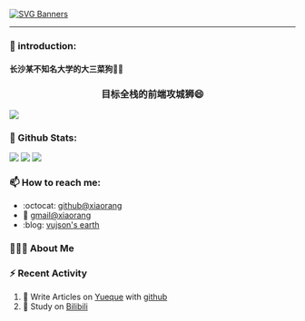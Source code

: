 [![SVG Banners](https://svg-banners.vercel.app/api?type=typeWriter&text1=1024shao%20coder%20👨‍💻&width=800&height=150)](https://github.com/Akshay090/svg-banners)
<hr/>

### 🤺 introduction:
<h4>长沙某不知名大学的大三菜狗🚴‍♂️</h4>
<h3 align="center">目标全栈的前端攻城狮😄</h3>

<a href="https://count.getloli.com"><img align="center" src="https://count.getloli.com/get/@1024shao?theme=rule34"></a><br>
### 🌈 Github Stats:
<img src = "https://github-readme-stats.vercel.app/api?username=1024shao&bg_color=30,e96443,904e95&title_color=fff&text_color=fff">
<img src = "http://github-readme-streak-stats.herokuapp.com?user=1024shao&theme=dracula">
<img src = "https://github-profile-summary-cards.vercel.app/api/cards/profile-details?username=1024shao&theme=monokai">

### 📫 How to reach me:
- :octocat: [github@xiaorang](https://github.com/1024shao)
- :email: [gmail@xiaorang](mailto:3059680677@qq.com)
- :blog: [vujson's earth](http://81.69.228.97:8090/#blog)

<h3> 👨🏻‍💻 About Me </h3>


### ⚡ Recent Activity
<!--START_SECTION:activity-->
1. 🍭 Write Articles on [Yueque](https://www.yuque.com/1024shao/java) with [github](https://github.com/1024shao/)
2. 🍹 Study on [Bilibili](https://www.bilibili.com/)
<!--END_SECTION:activity-->

<!--
**1024shao/1024shao** is a ✨ _special_ ✨ repository because its `README.md` (this file) appears on your GitHub profile.

Here are some ideas to get you started:

- 🔭 I’m currently working on ...
- 🌱 I’m currently learning ...
- 👯 I’m looking to collaborate on ...
- 🤔 I’m looking for help with ...
- 💬 Ask me about ...
- 📫 How to reach me: ...
- 😄 Pronouns: ...
- ⚡ Fun fact: ...
-->
